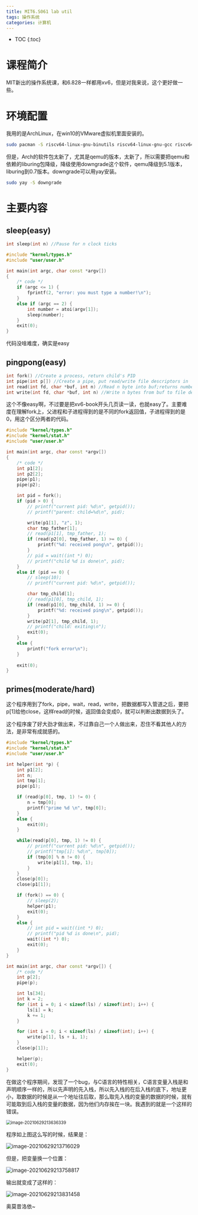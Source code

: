 ```yaml
---
title: MIT6.S061 lab util
tags: 操作系统
categories: 计算机
---
```


* TOC
{:toc}
# 课程简介

MIT新出的操作系统课，和6.828一样都用xv6，但是对我来说，这个更好做一些。



<!-- more -->



# 环境配置

我用的是ArchLinux，在win10的VMware虚拟机里面安装的。

```sh
sudo pacman -S riscv64-linux-gnu-binutils riscv64-linux-gnu-gcc riscv64-linux-gnu-gdb qemu-arch-extra
```

但是，Arch的软件包太新了，尤其是qemu的版本，太新了，所以需要把qemu和依赖的liburing包降级，降级使用downgrade这个软件，qemu降级到5.1版本，liburing到0.7版本。downgrade可以用yay安装。

```sh
sudo yay -S downgrade
```

# 主要内容

## sleep(easy)

```c++
int sleep(int n) //Pause for n clock ticks
```

```c++
#include "kernel/types.h"
#include "user/user.h"

int main(int argc, char const *argv[])
{
    /* code */
    if (argc <= 1) {
        fprintf(2, "error: you must type a number!\n");
    }
    else if (argc == 2) {
        int number = atoi(argv[1]);
        sleep(number);
    }
    exit(0);
}
```

代码没啥难度，确实是easy

## pingpong(easy)

```c++
int fork() //Create a process, return child's PID
int pipe(int p[]) //Create a pipe, put read/write file descriptors in  p[0] and [1]
int read(int fd, char *buf, int n) //Read n byte into buf;returns number read;or 0 if end of file
int write(int fd, char *buf, int n) //Write n bytes from buf to file descriptor fd;returns n
```

这个不像easy啊，不过要是把xv6-book开头几页读一读，也就easy了。主要难度在理解fork上，父进程和子进程得到的是不同的fork返回值，子进程得到的是0，用这个区分两者的代码。

```c++
#include "kernel/types.h"
#include "kernel/stat.h"
#include "user/user.h"

int main(int argc, char const *argv[])
{
    /* code */
    int p1[2];
    int p2[2];
    pipe(p1);
    pipe(p2);

    int pid = fork();
    if (pid > 0) {
        // printf("current pid: %d\n", getpid());
        // printf("parent: child=%d\n", pid);

        write(p1[1], "z", 1);
        char tmp_father[1];
        // read(p1[1], tmp_father, 1);
        if (read(p2[0], tmp_father, 1) >= 0) {
            printf("%d: received pong\n", getpid());
        }
        // pid = wait((int *) 0);
        // printf("child %d is done\n", pid);
    }
    else if (pid == 0) {
        // sleep(10);
        // printf("current pid: %d\n", getpid());

        char tmp_child[1];
        // read(p1[0], tmp_child, 1);
        if (read(p1[0], tmp_child, 1) >= 0) {
            printf("%d: received ping\n", getpid());
        }
        write(p2[1], tmp_child, 1);
        // printf("child: exiting\n");
        exit(0);
    }
    else {
        printf("fork error\n");
    }
    
    exit(0);
}
```



## primes(moderate/hard)

这个程序用到了fork，pipe，wait，read，write，把数据都写入管道之后，要把p[1]给他close，这样read的时候，返回值会变成0，就可以判断出数据到头了。

这个程序废了好大劲才做出来，不过靠自己一个人做出来，忍住不看其他人的方法，是非常有成就感的。

```c++
#include "kernel/types.h"
#include "kernel/stat.h"
#include "user/user.h"

int helper(int *p) {
    int p1[2];
    int n;
    int tmp[1];
    pipe(p1);

    if (read(p[0], tmp, 1) != 0) {
        n = tmp[0];
        printf("prime %d \n", tmp[0]);
    }
    else {
        exit(0);
    }

    while(read(p[0], tmp, 1) != 0) {
        // printf("current pid: %d\n", getpid());
        // printf("tmp[i]: %d\n", tmp[0]);
        if (tmp[0] % n != 0) {
            write(p1[1], tmp, 1);
        }
    }
    close(p[0]);
    close(p1[1]);

    if (fork() == 0) {
        // sleep(2);
        helper(p1);
        exit(0);
    }
    else {
        // int pid = wait((int *) 0);
        // printf("pid %d is done\n", pid);
        wait((int *) 0);
        exit(0);
    }
}

int main(int argc, char const *argv[]) {
    /* code */
    int p[2];
    pipe(p);

    int ls[34];
    int k = 2;
    for (int i = 0; i < sizeof(ls) / sizeof(int); i++) {
        ls[i] = k;
        k += 1;
    }

    for (int i = 0; i < sizeof(ls) / sizeof(int); i++) {
        write(p[1], ls + i, 1);
    }
    close(p[1]);

    helper(p);
    exit(0);
}
```

在做这个程序期间，发现了一个bug，与C语言的特性相关，C语言变量入栈是和声明顺序一样的，所以先声明的先入栈，所以先入栈的在后入栈的底下，地址更小，取数据的时候是从一个地址往后取，那么取先入栈的变量的数据的时候，就有可能取到后入栈的变量的数据，因为他们内存挨在一块。我遇到的就是一个这样的错误。

<img src="./2021-06-29-xv6-lab-util.assets/image-20210629213636339.png" alt="image-20210629213636339" style="zoom:80%;" />

程序如上图这么写的时候，结果是：

![image-20210629213716029](2021-06-29-xv6-lab-util.assets/image-20210629213716029.png)

但是，把变量换一个位置：

![image-20210629213758817](2021-06-29-xv6-lab-util.assets/image-20210629213758817.png)

输出就变成了这样的：

![image-20210629213831458](2021-06-29-xv6-lab-util.assets/image-20210629213831458.png)

奥莫昔洛依~
